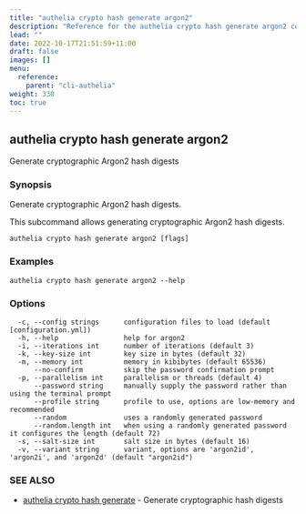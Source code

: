 ```yaml
---
title: "authelia crypto hash generate argon2"
description: "Reference for the authelia crypto hash generate argon2 command."
lead: ""
date: 2022-10-17T21:51:59+11:00
draft: false
images: []
menu:
  reference:
    parent: "cli-authelia"
weight: 330
toc: true
---
```


## authelia crypto hash generate argon2

Generate cryptographic Argon2 hash digests

### Synopsis

Generate cryptographic Argon2 hash digests.

This subcommand allows generating cryptographic Argon2 hash digests.

```
authelia crypto hash generate argon2 [flags]
```

### Examples

```
authelia crypto hash generate argon2 --help
```

### Options

```
  -c, --config strings      configuration files to load (default [configuration.yml])
  -h, --help                help for argon2
  -i, --iterations int      number of iterations (default 3)
  -k, --key-size int        key size in bytes (default 32)
  -m, --memory int          memory in kibibytes (default 65536)
      --no-confirm          skip the password confirmation prompt
  -p, --parallelism int     parallelism or threads (default 4)
      --password string     manually supply the password rather than using the terminal prompt
      --profile string      profile to use, options are low-memory and recommended
      --random              uses a randomly generated password
      --random.length int   when using a randomly generated password it configures the length (default 72)
  -s, --salt-size int       salt size in bytes (default 16)
  -v, --variant string      variant, options are 'argon2id', 'argon2i', and 'argon2d' (default "argon2id")
```

### SEE ALSO

* [authelia crypto hash generate](authelia_crypto_hash_generate.md)	 - Generate cryptographic hash digests

